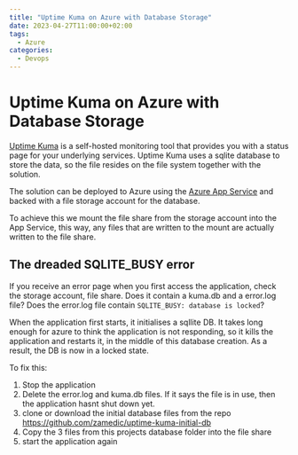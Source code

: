 ```yaml
---
title: "Uptime Kuma on Azure with Database Storage"
date: 2023-04-27T11:00:00+02:00
tags:
  - Azure
categories:
  - Devops
---
```


# Uptime Kuma on Azure with Database Storage
[Uptime Kuma](https://github.com/louislam/uptime-kuma) is a self-hosted monitoring tool that provides you with a status 
page for your underlying services. Uptime Kuma uses a sqlite database to store the data, so the file resides on the file
system together with the solution. 

The solution can be deployed to Azure using the [Azure App Service](https://azure.microsoft.com/en-us/services/app-service/)
and backed with a file storage account for the database. 

To achieve this we mount the file share from the storage account into the App Service, this way, any files that are written
to the mount are actually written to the file share. 

## The dreaded SQLITE_BUSY error
If you receive an error page when you first access the application, check the storage account, file share. Does it contain a
kuma.db and a error.log file? Does the error.log file contain ``SQLITE_BUSY: database is locked``?

When the application first starts, it initialises a sqllite DB. It takes long enough for azure to think the application 
is not responding, so it kills the application and restarts it, in the middle of this database creation. As a result, the
DB is now in a locked state.

To fix this:
1. Stop the application
2. Delete the error.log and kuma.db files. If it says the file is in use, then the application hasnt shut down yet.
3. clone or download the initial database files from the repo https://github.com/zamedic/uptime-kuma-initial-db
3. Copy the 3 files from this projects database folder into the file share
4. start the application again 

